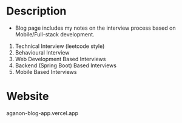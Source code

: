 # Description
- Blog page includes my notes on the interview process based on Mobile/Full-stack development.
1. Technical Interview (leetcode style)
2. Behavioural Interview
3. Web Development Based Interviews
4. Backend (Spring Boot) Based Interviews
5. Mobile Based Interviews

# Website
aganon-blog-app.vercel.app